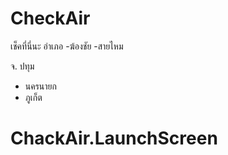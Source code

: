 # CheckAir
เช็คที่นี่นะ
อำเภอ
-ฆ้องชัย
-สายไหม
 
 จ. ปทุม
- นครนายก
- ภูเก็ต
# ChackAir.LaunchScreen
